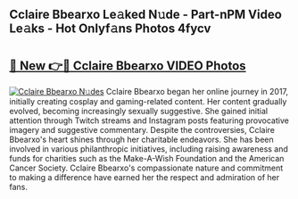 ## Cclaire Bbearxo Le𝚊ked N𝚞de - Part-nPM Video Le𝚊ks - Hot Onlyf𝚊ns Photos 4fycv

# <h2><a href="http://ab14376.deff.icu/?id=Cclaire+Bbearxo">🔗 New 👉🔴 Cclaire Bbearxo VIDEO Photos</a></h2>

[![Cclaire Bbearxo N𝚞des](https://i.imgur.com/rIISA9y.gif)](http://ab14376.deff.icu/?id=Cclaire+Bbearxo)
Cclaire Bbearxo began her online journey in 2017, initially creating cosplay and gaming-related content. Her content gradually evolved, becoming increasingly sexually suggestive. She gained initial attention through Twitch streams and Instagram posts featuring provocative imagery and suggestive commentary. Despite the controversies, Cclaire Bbearxo's heart shines through her charitable endeavors. She has been involved in various philanthropic initiatives, including raising awareness and funds for charities such as the Make-A-Wish Foundation and the American Cancer Society. Cclaire Bbearxo's compassionate nature and commitment to making a difference have earned her the respect and admiration of her fans.
